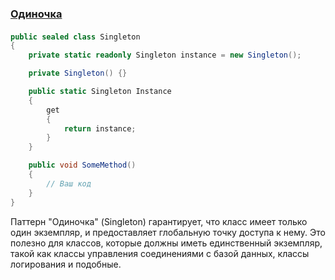 ### [Одиночка](./../Оглавление.md)


#### 
```cs
public sealed class Singleton
{
    private static readonly Singleton instance = new Singleton();

    private Singleton() {}

    public static Singleton Instance
    {
        get
        {
            return instance;
        }
    }

    public void SomeMethod()
    {
        // Ваш код
    }
}
```

Паттерн "Одиночка" (Singleton) гарантирует, что класс имеет только один экземпляр, и предоставляет глобальную точку доступа к нему. Это полезно для классов, которые должны иметь единственный экземпляр, такой как классы управления соединениями с базой данных, классы логирования и подобные.

